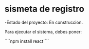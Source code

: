 <h1>sismeta de registro </h1>

-Estado del proyecto: En construccion.

Para ejecutar el sistema, debes poner:

´´´´npm install react´´´´

